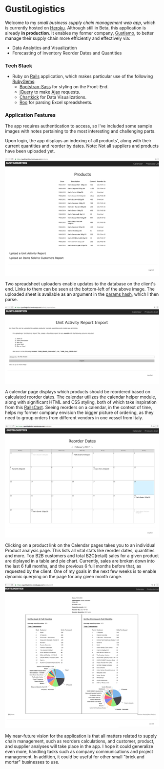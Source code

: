 # GustiLogistics

Welcome to my *small business supply chain management web app*, which is currently hosted on [Heroku](https://www.heroku.com/). Although still in Beta, this application is already **in production**. It enables my former company, [Gustiamo](https://www.gustiamo.com/), to better manage their supply chain more efficiently and effectively via:
* Data Analytics and Visualization
* Forecasting of Inventory Reorder Dates and Quantities

### Tech Stack

* Ruby on [Rails](http://rubyonrails.org/) application, which makes particular use of the following [RubyGems](https://rubygems.org/):
  * [Bootstrap-Sass](https://github.com/twbs/bootstrap-sass/) for styling on the Front-End.
  * [jQuery](https://rubygems.org/gems/jquery-rails) to make [Ajax](https://en.wikipedia.org/wiki/Ajax_(programming)) requests.
  * [Chartkick](https://github.com/ankane/chartkick) for Data Visualizations.
  * [Roo](https://github.com/roo-rb/roo) for parsing Excel spreadsheets.

### Application Features

The app requires authentication to access, so I've included some sample images with notes pertaining to the most interesting and challenging parts. 

Upon login, the app displays an indexing of all products', along with their current quantities and reorder by dates. Note: Not all suppliers and products have been uploaded yet.

![alt text](/sample_images/ProductsIndexPage.png "Products List")

Two spreadsheet uploaders enable updates to the database on the client's end. Links to them can be seen at the bottom-left of the above image. The uploaded sheet is available as an argument in the [params hash](https://gorails.com/episodes/the-params-hash), which I then parse. 

![alt text](/sample_images/FileUploader.png "File Uploader")

A calendar page displays which products should be reordered based on calculated reorder dates. The calendar utilizes the calendar helper module, along with significant HTML and CSS styling, both of which take inspiration from this [RailsCast](http://railscasts.com/episodes/213-calendars). Seeing reorders on a calendar, in the context of time, helps my former company envision the bigger picture of ordering, as they need to group orders from different vendors in one vessel from Italy. 

![alt text](/sample_images/CalendarPage.png "Calendar Prototype")

Clicking on a product link on the Calendar pages takes you to an individual Product analysis page. This lists all vital stats like reorder dates, quantities and more. Top B2B customers and total B2C(retail) sales for a given product are diplayed in a table and pie chart. Currently, sales are broken down into the last 6 full months, and the previous 6 full months before that, as requested by the client. One of my goals in the next few weeks is to enable dynamic querying on the page for any given month range.  

![alt text](/sample_images/ProductAnalysisPage.png "Product Analysis")

My near-future vision for the application is that all matters related to supply chain management, such as reorders calculations, and customer, product, and supplier analyses will take place in the app. I hope it could generalize even more, handling tasks such as company communications and project management. In addition, it could be useful for other small "brick and mortar" businesses to use.
